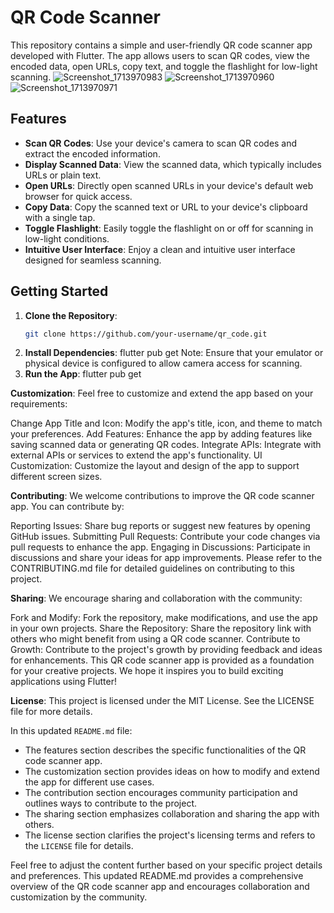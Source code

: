 # QR Code Scanner

This repository contains a simple and user-friendly QR code scanner app developed with Flutter. The app allows users to scan QR codes, view the encoded data, open URLs, copy text, and toggle the flashlight for low-light scanning.
![Screenshot_1713970983](https://github.com/iamvedantp/flutter_qr_scanner/assets/128803902/2c068e20-a838-4a0b-907f-e074d29e53c1)
![Screenshot_1713970960](https://github.com/iamvedantp/flutter_qr_scanner/assets/128803902/7fbff51a-b306-4c1c-bf9d-86840736b340)
![Screenshot_1713970971](https://github.com/iamvedantp/flutter_qr_scanner/assets/128803902/1211f9f7-7ed2-4e7b-b7a2-9e78c0cc96a3)

## Features

- **Scan QR Codes**: Use your device's camera to scan QR codes and extract the encoded information.
- **Display Scanned Data**: View the scanned data, which typically includes URLs or plain text.
- **Open URLs**: Directly open scanned URLs in your device's default web browser for quick access.
- **Copy Data**: Copy the scanned text or URL to your device's clipboard with a single tap.
- **Toggle Flashlight**: Easily toggle the flashlight on or off for scanning in low-light conditions.
- **Intuitive User Interface**: Enjoy a clean and intuitive user interface designed for seamless scanning.

## Getting Started

1. **Clone the Repository**:
   ```bash
   git clone https://github.com/your-username/qr_code.git
2. **Install Dependencies**:
    flutter pub get
    Note: Ensure that your emulator or physical device is configured to allow camera access for scanning.
3. **Run the App**:
flutter pub get

**Customization**:
Feel free to customize and extend the app based on your requirements:

Change App Title and Icon: Modify the app's title, icon, and theme to match your preferences.
Add Features: Enhance the app by adding features like saving scanned data or generating QR codes.
Integrate APIs: Integrate with external APIs or services to extend the app's functionality.
UI Customization: Customize the layout and design of the app to support different screen sizes.

**Contributing**:
We welcome contributions to improve the QR code scanner app. You can contribute by:

Reporting Issues: Share bug reports or suggest new features by opening GitHub issues.
Submitting Pull Requests: Contribute your code changes via pull requests to enhance the app.
Engaging in Discussions: Participate in discussions and share your ideas for app improvements.
Please refer to the CONTRIBUTING.md file for detailed guidelines on contributing to this project.

**Sharing**:
We encourage sharing and collaboration with the community:

Fork and Modify: Fork the repository, make modifications, and use the app in your own projects.
Share the Repository: Share the repository link with others who might benefit from using a QR code scanner.
Contribute to Growth: Contribute to the project's growth by providing feedback and ideas for enhancements.
This QR code scanner app is provided as a foundation for your creative projects. We hope it inspires you to build exciting applications using Flutter!

**License**:
This project is licensed under the MIT License. See the LICENSE file for more details.


In this updated `README.md` file:

- The features section describes the specific functionalities of the QR code scanner app.
- The customization section provides ideas on how to modify and extend the app for different use cases.
- The contribution section encourages community participation and outlines ways to contribute to the project.
- The sharing section emphasizes collaboration and sharing the app with others.
- The license section clarifies the project's licensing terms and refers to the `LICENSE` file for details.

Feel free to adjust the content further based on your specific project details and preferences. This updated README.md provides a comprehensive overview of the QR code scanner app and encourages collaboration and customization by the community.

